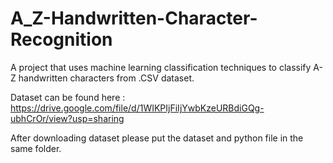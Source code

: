 # A_Z-Handwritten-Character-Recognition
A project that uses machine learning classification techniques to classify A-Z handwritten characters from .CSV dataset.

Dataset can be found here : https://drive.google.com/file/d/1WIKPIjFiIjYwbKzeURBdiGQg-ubhCrOr/view?usp=sharing

After downloading dataset please put the dataset and python file in the same folder.
